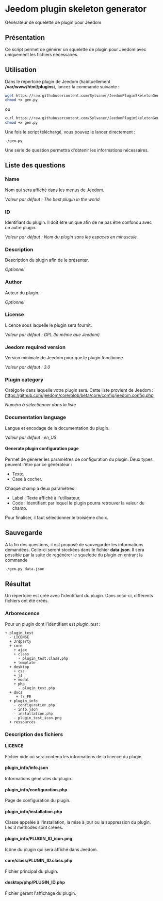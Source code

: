 # Jeedom plugin skeleton generator
Générateur de squelette de plugin pour Jeedom

## Présentation
Ce script permet de générer un squelette de plugin pour Jeedom avec uniquement les fichiers nécessaires.
## Utilisation
Dans le répertoire plugin de Jeedom (habituellement **/var/www/html/plugins**), lancez la commande suivante : 

```bash
wget https://raw.githubusercontent.com/Sylvaner/JeedomPluginSkeletonGenerator/master/gen.py
chmod +x gen.py
```

ou 

```bash
curl https://raw.githubusercontent.com/Sylvaner/JeedomPluginSkeletonGenerator/master/gen.py > gen.py
chmod +x gen.py
```

Une fois le script téléchargé, vous pouvez le lancer directement : 

```bash
./gen.py
```

Une série de question permettra d'obtenir les informations nécessaires.

## Liste des questions
### Name
Nom qui sera affiché dans les menus de Jeedom.

*Valeur par défaut : The best plugin in the world*

### ID
Identifiant du plugin. Il doit être unique afin de ne pas être confondu avec un autre plugin.

*Valeur par défaut : Nom du plugin sans les espaces en minuscule.*

### Description
Description du plugin afin de le présenter.

*Optionnel*

### Author
Auteur du plugin.

*Optionnel*

### License
Licence sous laquelle le plugin sera fournit.

*Valeur par défaut : GPL (la même que Jeedom)*

### Jeedom required version
Version minimale de Jeedom pour que le plugin fonctionne

*Valeur par défaut : 3.0*

### Plugin category
Catégorie dans laquelle votre plugin sera. Cette liste provient de Jeedom : https://github.com/jeedom/core/blob/beta/core/config/jeedom.config.php

*Numéro à sélectionner dans la liste*

### Documentation language
Langue et encodage de la documentation du plugin.

*Valeur par défaut : en_US*

#### Generate plugin configuration page
Permet de générer les paramètres de configuration du plugin. Deux types peuvent l'être par ce générateur : 

* Texte,
* Case à cocher.

Chaque champ a deux paramètres : 

* Label : Texte affiché à l'utilisateur,
* Code : Identifiant par lequel le plugin pourra retrouver la valeur du champ.

Pour finaliser, il faut sélectionner le troisième choix.

## Sauvegarde
A la fin des questions, il est proposé de sauvegarder les informations demandées. Celle-ci seront stockées dans le fichier **data.json**. Il sera possible par la suite de regénérer le squelette du plugin en entrant la commande 

```bash
./gen.py data.json
```

## Résultat
Un répertoire est créé avec l'identifiant du plugin. Dans celui-ci, différents fichiers ont été créés.
### Arborescence
Pour un plugin dont l'identifiant est *plugin_test* : 

```
+ plugin_test
  - LICENSE
  + 3rdparty
  + core
    + ajax
    + class
      - plugin_test.class.php
    + template
  + desktop
    + css
    + js
    + modal
    + php
      - plugin_test.php
  + docs
  	 + fr_FR
  + plugin_info
    - configuration.php
    - info.json
    - installation.php
    - plugin_test_icon.png
  + ressources    
```
### Description des fichiers
#### LICENCE
Fichier vide où sera contenu les informations de la licence du plugin.
#### plugin\_info/info.json
Informations générales du plugin.
#### plugin\_info/configuration.php
Page de configuration du plugin.
#### plugin\_info/installation.php
Classe appelée à l'installation, la mise à jour ou la suppression du plugin. Les 3 méthodes sont créées.
#### plugin_info/PLUGIN\_ID\_icon.png
Icône du plugin qui sera affiché dans Jeedom.
#### core/class/PLUGIN\_ID.class.php
Fichier principal du plugin.
#### desktop/php/PLUGIN\_ID.php
Fichier gérant l'affichage du plugin.

